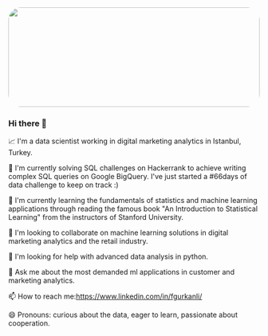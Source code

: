 <img src="https://raw.githubusercontent.com/matfantinel/matfantinel/master/waves.svg" width="100%" height="200" style="border-radius: 25px">
<p align="center">

### Hi there 👋

📈  I'm a data scientist working in digital marketing analytics in Istanbul, Turkey.
 
🔭 I'm currently solving SQL challenges on Hackerrank to achieve writing complex SQL queries on Google BigQuery. I've just started a #66days of data challenge to keep on track :)

🌱 I'm currently learning the fundamentals of statistics and machine learning applications through reading the famous book "An Introduction to
 Statistical Learning" from the instructors of Stanford University. 

👯 I'm looking to collaborate on machine learning solutions in digital marketing analytics and the retail industry.

🤔 I'm looking for help with advanced data analysis in python.

💬  Ask me about the most demanded ml applications in customer and marketing analytics.

📫  How to reach me:https://www.linkedin.com/in/fgurkanli/

😄  Pronouns: curious about the data, eager to learn, passionate about cooperation.

